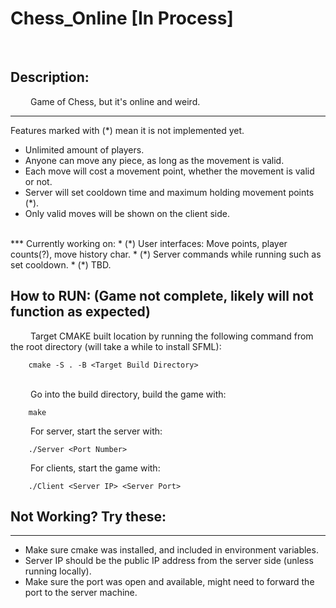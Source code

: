 # Chess_Online [In Process]
<br/>

## Description:
&emsp;&emsp; Game of Chess, but it's online and weird.
***
 Features marked with (*) mean it is not implemented yet.
* Unlimited amount of players.
* Anyone can move any piece, as long as the movement is valid.
* Each move will cost a movement point, whether the movement is valid or not.
* Server will set cooldown time and maximum holding movement points (*).
* Only valid moves will be shown on the client side.
<br/>
***
 Currently working on:
* (*) User interfaces: Move points, player counts(?), move history char.
* (*) Server commands while running such as set cooldown.
* (*) TBD.

## How to RUN:  (Game not complete, likely will not function as expected)
&emsp;&emsp; Target CMAKE built location by running the following command from the root directory (will take a while to install SFML):
<br/>
```
    cmake -S . -B <Target Build Directory>
```
<br/>&emsp;&emsp; Go into the build directory, build the game with:
```
    make
```
&emsp;&emsp; For server, start the server with:
```
    ./Server <Port Number>
```
&emsp;&emsp; For clients, start the game with:
```
    ./Client <Server IP> <Server Port>
```

## Not Working? Try these:
***
* Make sure cmake was installed, and included in environment variables. <br/>
* Server IP should be the public IP address from the server side (unless running locally).<br/>
* Make sure the port was open and available, might need to forward the port to the server machine.<br/>


